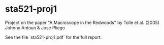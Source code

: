 # sta521-proj1
Project on the paper "A Macroscope in the Redwoods" by Tolle et al. (2005)
Johnny Antoun & Jose Pliego

See the file ´sta521-proj1.pdf´ for the full report.
